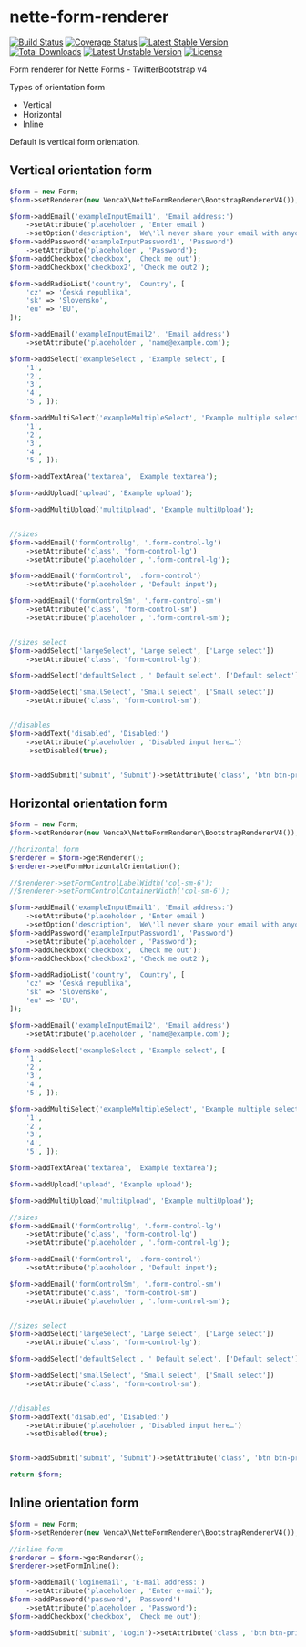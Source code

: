 # nette-form-renderer
[![Build Status](https://travis-ci.org/venca-x/nette-form-renderer.svg?branch=master)](https://travis-ci.org/venca-x/nette-form-renderer)
[![Coverage Status](https://coveralls.io/repos/github/venca-x/nette-form-renderer/badge.svg?branch=master)](https://coveralls.io/github/venca-x/nette-form-renderer?branch=master)
[![Latest Stable Version](https://poser.pugx.org/venca-x/nette-form-renderer/v/stable)](https://packagist.org/packages/venca-x/nette-form-renderer)
[![Total Downloads](https://poser.pugx.org/venca-x/nette-form-renderer/downloads)](https://packagist.org/packages/venca-x/nette-form-renderer)
[![Latest Unstable Version](https://poser.pugx.org/venca-x/nette-form-renderer/v/unstable)](https://packagist.org/packages/venca-x/nette-form-renderer)
[![License](https://poser.pugx.org/venca-x/nette-form-renderer/license)](https://packagist.org/packages/venca-x/nette-form-renderer)

Form renderer for Nette Forms - TwitterBootstrap v4

Types of orientation form
 * Vertical
 * Horizontal
 * Inline

Default is vertical form orientation.

## Vertical orientation form
```php
$form = new Form;
$form->setRenderer(new VencaX\NetteFormRenderer\BootstrapRendererV4());

$form->addEmail('exampleInputEmail1', 'Email address:')
    ->setAttribute('placeholder', 'Enter email')
    ->setOption('description', 'We\'ll never share your email with anyone else.');
$form->addPassword('exampleInputPassword1', 'Password')
    ->setAttribute('placeholder', 'Password');
$form->addCheckbox('checkbox', 'Check me out');
$form->addCheckbox('checkbox2', 'Check me out2');

$form->addRadioList('country', 'Country', [
    'cz' => 'Česká republika',
    'sk' => 'Slovensko',
    'eu' => 'EU',
]);

$form->addEmail('exampleInputEmail2', 'Email address')
    ->setAttribute('placeholder', 'name@example.com');

$form->addSelect('exampleSelect', 'Example select', [
    '1',
    '2',
    '3',
    '4',
    '5', ]);

$form->addMultiSelect('exampleMultipleSelect', 'Example multiple select', [
    '1',
    '2',
    '3',
    '4',
    '5', ]);

$form->addTextArea('textarea', 'Example textarea');

$form->addUpload('upload', 'Example upload');

$form->addMultiUpload('multiUpload', 'Example multiUpload');


//sizes
$form->addEmail('formControlLg', '.form-control-lg')
    ->setAttribute('class', 'form-control-lg')
    ->setAttribute('placeholder', '.form-control-lg');

$form->addEmail('formControl', '.form-control')
    ->setAttribute('placeholder', 'Default input');

$form->addEmail('formControlSm', '.form-control-sm')
    ->setAttribute('class', 'form-control-sm')
    ->setAttribute('placeholder', '.form-control-sm');


//sizes select
$form->addSelect('largeSelect', 'Large select', ['Large select'])
    ->setAttribute('class', 'form-control-lg');

$form->addSelect('defaultSelect', ' Default select', ['Default select']);

$form->addSelect('smallSelect', 'Small select', ['Small select'])
    ->setAttribute('class', 'form-control-sm');


//disables
$form->addText('disabled', 'Disabled:')
    ->setAttribute('placeholder', 'Disabled input here…')
    ->setDisabled(true);


$form->addSubmit('submit', 'Submit')->setAttribute('class', 'btn btn-primary');
```
## Horizontal orientation form
```php
$form = new Form;
$form->setRenderer(new VencaX\NetteFormRenderer\BootstrapRendererV4());

//horizontal form
$renderer = $form->getRenderer();
$renderer->setFormHorizontalOrientation();

//$renderer->setFormControlLabelWidth('col-sm-6');
//$renderer->setFormControlContainerWidth('col-sm-6');

$form->addEmail('exampleInputEmail1', 'Email address:')
    ->setAttribute('placeholder', 'Enter email')
    ->setOption('description', 'We\'ll never share your email with anyone else.');
$form->addPassword('exampleInputPassword1', 'Password')
    ->setAttribute('placeholder', 'Password');
$form->addCheckbox('checkbox', 'Check me out');
$form->addCheckbox('checkbox2', 'Check me out2');

$form->addRadioList('country', 'Country', [
    'cz' => 'Česká republika',
    'sk' => 'Slovensko',
    'eu' => 'EU',
]);

$form->addEmail('exampleInputEmail2', 'Email address')
    ->setAttribute('placeholder', 'name@example.com');

$form->addSelect('exampleSelect', 'Example select', [
    '1',
    '2',
    '3',
    '4',
    '5', ]);

$form->addMultiSelect('exampleMultipleSelect', 'Example multiple select', [
    '1',
    '2',
    '3',
    '4',
    '5', ]);

$form->addTextArea('textarea', 'Example textarea');

$form->addUpload('upload', 'Example upload');

$form->addMultiUpload('multiUpload', 'Example multiUpload');

//sizes
$form->addEmail('formControlLg', '.form-control-lg')
    ->setAttribute('class', 'form-control-lg')
    ->setAttribute('placeholder', '.form-control-lg');

$form->addEmail('formControl', '.form-control')
    ->setAttribute('placeholder', 'Default input');

$form->addEmail('formControlSm', '.form-control-sm')
    ->setAttribute('class', 'form-control-sm')
    ->setAttribute('placeholder', '.form-control-sm');


//sizes select
$form->addSelect('largeSelect', 'Large select', ['Large select'])
    ->setAttribute('class', 'form-control-lg');

$form->addSelect('defaultSelect', ' Default select', ['Default select']);

$form->addSelect('smallSelect', 'Small select', ['Small select'])
    ->setAttribute('class', 'form-control-sm');


//disables
$form->addText('disabled', 'Disabled:')
    ->setAttribute('placeholder', 'Disabled input here…')
    ->setDisabled(true);


$form->addSubmit('submit', 'Submit')->setAttribute('class', 'btn btn-primary');

return $form;
``` 
## Inline orientation form
```php
$form = new Form;
$form->setRenderer(new VencaX\NetteFormRenderer\BootstrapRendererV4());

//inline form
$renderer = $form->getRenderer();
$renderer->setFormInline();

$form->addEmail('loginemail', 'E-mail address:')
    ->setAttribute('placeholder', 'Enter e-mail');
$form->addPassword('password', 'Password')
    ->setAttribute('placeholder', 'Password');
$form->addCheckbox('checkbox', 'Check me out');

$form->addSubmit('submit', 'Login')->setAttribute('class', 'btn btn-primary');
```